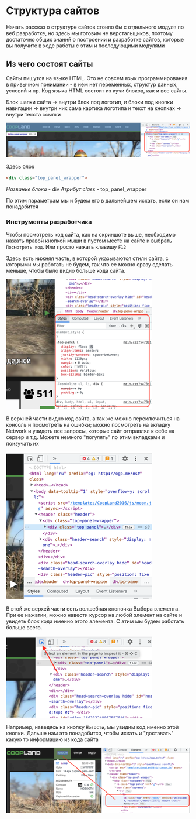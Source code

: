 # Структура сайтов

Начать рассказ о структуре сайтов стоило бы с отдельного модуля по веб разработке, но здесь мы готовим не верстальщиков, 
поэтому достаточно общих знаний о построении и разработке сайтов, которые вы получите в ходе работы с этим и последующими модулями

## Из чего состоят сайты
Сайты пишутся на языке HTML. Это не совсем язык программирования в привычном понимании - в нем нет переменных, структур данных, условий и пр. 
Код языка HTML состоит из кучи блоков, как и все сайты. 

Блок шапки сайта -> внутри блок под логотип, и блоки под кнопки навигации -> внутри них сама картика логотипа и текст на кнопках -> внутри текста ссылки

<img src="https://github.com/Polus101/resources/blob/master/Encyclopedia/Scrapping/img/Structure.png" alt="alt-текст" width="800"/>

Здесь блок 
```html
<div class="top_panel_wrapper">
```
*Название блока* - div
*Атрибут class* - top_panel_wrapper

По этим параметрам мы и будем его в дальнейшем искать, если он нам понадобится


### Инструменты разработчика
Чтобы посмотреть код сайта, как на скриншоте выше, необходимо нажать правой кнопкой мыши в пустом месте на сайте и выбрать `Посмотреть код`. 
Или просто нажать клавишу `F12`

Здесь есть нижняя часть, в которой указываются стили сайта, с которыми мы работать не будем, так что ее можно сразу сделать меньше, 
чтобы было видно больше кода сайта. 

<img src="https://github.com/Polus101/resources/blob/master/Encyclopedia/Scrapping/img/Styles.png" alt="alt-текст" width="400"/>



В верхней части видно код сайта, а так же можно переключиться на консоль и посмотреть на ошибки; можно посмотреть на вкладку Network и увидеть все запросы,
которые сайт отправлял к себе на сервер и т.д. Можете немного "погулять" по этим вкладками и поизучать их

<img src="https://github.com/Polus101/resources/blob/master/Encyclopedia/Scrapping/img/Site_code.png" alt="alt-текст" width="400"/>



В этой же верхей части есть волшебная кнопочка Выбора элемента. При ее нажатии, можно навести курсор на любой элемент на сайте и увидеть блок кода 
именно этого элемента. С этим мы будем работать больше всего.

<img src="https://github.com/Polus101/resources/blob/master/Encyclopedia/Scrapping/img/Select_elem.png" alt="alt-текст" width="400"/>


Например, наведясь на кнопку `Новости`, мы увидим код именно этой кнопки. Дальше нам это понадобится, чтобы искать и "доставать" какую то информацию
из кода сайта

<img src="https://github.com/Polus101/resources/blob/master/Encyclopedia/Scrapping/img/News_code.png" alt="alt-текст" width="700"/>



